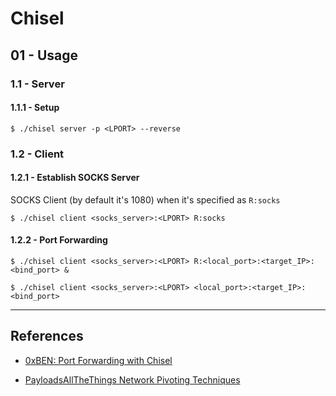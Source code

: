 # Chisel

## 01 - Usage

### 1.1 - Server

#### 1.1.1 - Setup

`$ ./chisel server -p <LPORT> --reverse`

### 1.2 - Client

#### 1.2.1 - Establish SOCKS Server

SOCKS Client (by default it's 1080) when it's specified as `R:socks`

`$ ./chisel client <socks_server>:<LPORT> R:socks`

#### 1.2.2 - Port Forwarding

```
$ ./chisel client <socks_server>:<LPORT> R:<local_port>:<target_IP>:<bind_port> &

$ ./chisel client <socks_server>:<LPORT> <local_port>:<target_IP>:<bind_port>
```

---
## References

- [0xBEN: Port Forwarding with Chisel](https://notes.benheater.com/books/network-pivoting/page/port-forwarding-with-chisel)

- [PayloadsAllTheThings Network Pivoting Techniques](https://github.com/swisskyrepo/PayloadsAllTheThings/blob/master/Methodology%20and%20Resources/Network%20Pivoting%20Techniques.md)